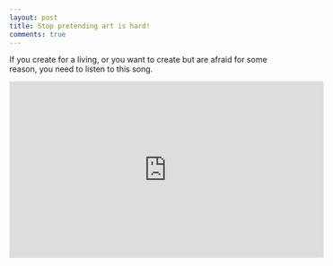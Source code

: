 ```yaml
---
layout: post
title: Stop pretending art is hard!
comments: true
---
```


If you create for a living, or you want to create but are afraid for some reason, you need to listen to this song. 

<iframe width="560" height="315" src="https://www.youtube.com/embed/njDQsQpFIqA" frameborder="0" allowfullscreen></iframe>
